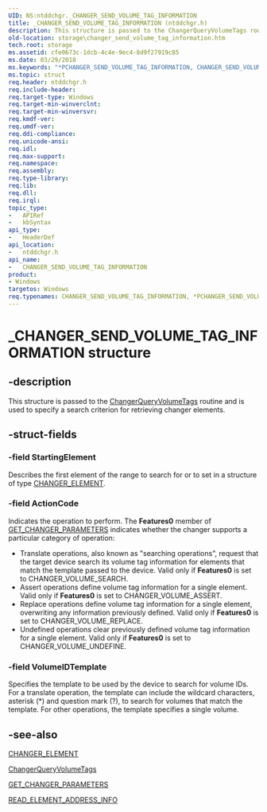 ```yaml
---
UID: NS:ntddchgr._CHANGER_SEND_VOLUME_TAG_INFORMATION
title: _CHANGER_SEND_VOLUME_TAG_INFORMATION (ntddchgr.h)
description: This structure is passed to the ChangerQueryVolumeTags routine and is used to specify a search criterion for retrieving changer elements.
old-location: storage\changer_send_volume_tag_information.htm
tech.root: storage
ms.assetid: cfe0673c-1dcb-4c4e-9ec4-8d9f27919c85
ms.date: 03/29/2018
ms.keywords: "*PCHANGER_SEND_VOLUME_TAG_INFORMATION, CHANGER_SEND_VOLUME_TAG_INFORMATION, CHANGER_SEND_VOLUME_TAG_INFORMATION structure [Storage Devices], PCHANGER_SEND_VOLUME_TAG_INFORMATION, PCHANGER_SEND_VOLUME_TAG_INFORMATION structure pointer [Storage Devices], _CHANGER_SEND_VOLUME_TAG_INFORMATION, ntddchgr/CHANGER_SEND_VOLUME_TAG_INFORMATION, ntddchgr/PCHANGER_SEND_VOLUME_TAG_INFORMATION, storage.changer_send_volume_tag_information, structs-changer_3f8d7f13-bf38-41fe-aa74-bbd9083bbbb6.xml"
ms.topic: struct
req.header: ntddchgr.h
req.include-header: 
req.target-type: Windows
req.target-min-winverclnt: 
req.target-min-winversvr: 
req.kmdf-ver: 
req.umdf-ver: 
req.ddi-compliance: 
req.unicode-ansi: 
req.idl: 
req.max-support: 
req.namespace: 
req.assembly: 
req.type-library: 
req.lib: 
req.dll: 
req.irql: 
topic_type:
-	APIRef
-	kbSyntax
api_type:
-	HeaderDef
api_location:
-	ntddchgr.h
api_name:
-	CHANGER_SEND_VOLUME_TAG_INFORMATION
product:
- Windows
targetos: Windows
req.typenames: CHANGER_SEND_VOLUME_TAG_INFORMATION, *PCHANGER_SEND_VOLUME_TAG_INFORMATION
---
```


# _CHANGER_SEND_VOLUME_TAG_INFORMATION structure


## -description


This structure is passed to the <a href="https://msdn.microsoft.com/library/windows/hardware/ff551440">ChangerQueryVolumeTags</a> routine and is used to specify a search criterion for retrieving changer elements. 


## -struct-fields




### -field StartingElement

Describes the first element of the range to search for or to set in a structure of type <a href="https://msdn.microsoft.com/library/windows/hardware/ff551457">CHANGER_ELEMENT</a>. 


### -field ActionCode

Indicates the operation to perform. The <b>Features0</b> member of <a href="https://msdn.microsoft.com/library/windows/hardware/ff554979">GET_CHANGER_PARAMETERS</a> indicates whether the changer supports a particular category of operation:

<ul>
<li>
Translate operations, also known as "searching operations", request that the target device search its volume tag information for elements that match the template passed to the device. Valid only if <b>Features0</b> is set to CHANGER_VOLUME_SEARCH.

</li>
<li>
Assert operations define volume tag information for a single element. Valid only if <b>Features0</b> is set to CHANGER_VOLUME_ASSERT.

</li>
<li>
Replace operations define volume tag information for a single element, overwriting any information previously defined. Valid only if <b>Features0</b> is set to CHANGER_VOLUME_REPLACE. 

</li>
<li>
Undefined operations clear previously defined volume tag information for a single element. Valid only if <b>Features0</b> is set to CHANGER_VOLUME_UNDEFINE. 

</li>
</ul>

### -field VolumeIDTemplate

Specifies the template to be used by the device to search for volume IDs. For a translate operation, the template can include the wildcard characters, asterisk (*) and question mark (?), to search for volumes that match the template. For other operations, the template specifies a single volume. 


## -see-also




<a href="https://msdn.microsoft.com/library/windows/hardware/ff551457">CHANGER_ELEMENT</a>



<a href="https://msdn.microsoft.com/library/windows/hardware/ff551440">ChangerQueryVolumeTags</a>



<a href="https://msdn.microsoft.com/library/windows/hardware/ff554979">GET_CHANGER_PARAMETERS</a>



<a href="https://msdn.microsoft.com/library/windows/hardware/ff563961">READ_ELEMENT_ADDRESS_INFO</a>
 

 

